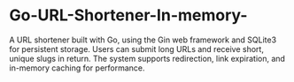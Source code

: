 # Go-URL-Shortener-In-memory-
A URL shortener built with Go, using the Gin web framework and SQLite3 for persistent storage. Users can submit long URLs and receive short, unique slugs in return. The system supports redirection, link expiration, and in-memory caching for performance.
